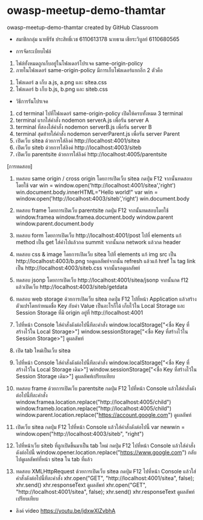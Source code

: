 # owasp-meetup-demo-thamtar
owasp-meetup-demo-thamtar created by GitHub Classroom

- สมาชิกกลุ่ม
นายธีรัช ประสิทธิ์เวช 6110613178
นายธาม เธียระวิบูลย์ 6110680565

- การจัดระเบียบไฟล์
1. ไฟล์ทั้งหมดถูกเก็บอยู่ในโฟลเดอร์โปรเจค same-origin-policy
2. ภายในโฟลเดอร์ same-origin-policy มีการเก็บโฟลเดอร์แยกอีก 2 ตัวคือ
1) โฟลเดอร์ a เก็บ a.js, a.png และ sitea.css
2) โฟลเดอร์ b เก็บ b.js, b.png และ siteb.css

- วิธีการรันโปรเจค
1. cd terminal ไปที่โฟลเดอร์ same-origin-policy เปิดให้ครบทั้งหมด 3 terminal
2. terminal แรกใส่คำสั่ง nodemon serverA.js เพื่อรัน server A
3. terminal ที่สองใส่คำสั่ง nodemon serverB.js เพื่อรัน server B
4. terminal สุดท้ายใส่คำสั่ง nodemon serverParent.js เพื่อรัน server Parent
5. เปิดเว็บ sitea ด้วยการใส่ลิงค์ http://localhost:4001/sitea
6. เปิดเว็บ siteb ด้วยการใส่ลิงค์ http://localhost:4003/siteb
7. เปิดเว็บ parentsite ด้วยการใส่ลิงค์ http://localhost:4005/parentsite

[การทดสอบ]
1. ทดสอบ same origin / cross origin โดยการเปิดเว็บ sitea กดปุ่ม F12 จากนั้นทดสอบโดยใช้ 
var win = window.open('http://localhost:4001/sitea','right') 
win.document.body.innerHTML="Hello world!"
var win = window.open('http://localhost:4003/siteb','right') 
win.document.body

2. ทดสอบ  frame โดยการเปิดเว็บ parentsite กดปุ่ม F12 จากนั้นทดสอบโดยใช้
window.framea  window.framea.document.body window.parent window.parent.document.body

3. ทดสอบ form โดยการเปิดเว็บ  http://localhost:4001/post ไปที่ elements แก้ method เป็น get
ใส่ค่าไปแล้วกด summit จากนั้นกด network แล้วกด header

4. ทดสอบ css & image โดยการเปิดเว็บ sitea ไปที่ elements แก้  img src เป็น http://localhost:4003/b.png
รอดูผลลัพท์จากนั้น refresh แล้วแก้ href ใน tag link เป็น http://localhost:4003/siteb.css จากนั้นรอดูผลลัพท์

5. ทดสอบ jsonp โดยการเปิดเว็บ http://localhost:4001/sitea/jsonp จากนั้นกด f12 แล้วเปิดเว็บ http://localhost:4003/siteb/getdata

6. ทดสอบ web storage ด้วยการเปิดเว็บ sitea กดปุ่ม F12 ไปที่หน้า Application แล้วสร้างตัวแปรโดยกำหนดชื่อ Key กับค่า Value เป็นอะไรก็ได้ เก็บไว้ใน
Local Storage และ Session Storage ที่มี origin อยู่ที่ http://localhost:4001

7. ไปที่หน้า Console ใส่คำสั่งดังต่อไปนี้ทีละคำสั่ง
window.localStorage["<ชื่อ Key ที่สร้างไว้ใน Local Storage>"] 
window.sessionStorage["<ชื่อ Key ที่สร้างไว้ใน Session Storage>"]
ดูผลลัพท์

8. เปิด tab ใหม่เป็นเว็บ sitea

9. ไปที่หน้า Console ใส่คำสั่งดังต่อไปนี้ทีละคำสั่ง
window.localStorage["<ชื่อ Key ที่สร้างไว้ใน Local Storage เดิม>"] 
window.sessionStorage["<ชื่อ Key ที่สร้างไว้ใน Session Storage เดิม>"]
ดูผลลัพท์เปรียบเทียบ

10. ทดสอบ frame ด้วยการเปิดเว็บ parentsite กดปุ่ม F12 ไปที่หน้า Console แล้วใส่คำสั่งดังต่อไปนี้ทีละคำสั่ง
window.framea.location.replace("http://localhost:4005/child")
window.frameb.location.replace("http://localhost:4005/child")
window.parent.location.replace("https://account.google.com")
ดูผลลัพท์

11. เปิดเว็บ sitea กดปุ่ม F12 ไปที่หน้า Console แล้วใส่คำสั่งดังต่อไปนี้
var newwin = window.open("http://localhost:4003/siteb", "right")

12. ไปที่หน้าเว็บ siteb ที่ถูกเปิดขึ้นมาเป็น tab ใหม่ กดปุ่ม F12 ไปที่หน้า Console แล้วใส่คำสั่งดังต่อไปนี้
window.opener.location.replace("https://www.google.com")
กลับไปดูผลลัพท์ที่หน้า sitea ใน tab ที่แล้ว

13. ทดสอบ XMLHttpRequest ด้วยการเปิดเว็บ sitea กดปุ่ม F12 ไปที่หน้า Console แล้วใส่คำสั่งดังต่อไปนี้ทีละคำสั่ง
xhr.open("GET", "http://localhost:4001/sitea", false);
xhr.send()
xhr.responseText
ดูผลลัพท์
xhr.open("GET", "http://localhost:4001/sitea", false);
xhr.send()
xhr.responseText
ดูผลลัพท์เปรียบเทียบ

- ลิงค์ video
https://youtu.be/jdxwXlZvbhA